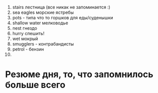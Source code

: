 1. stairs лестница (все никак не запоминается :)
2. sea eagles морские ястребы
3. pots - типа что то горшков для еды/суденышки
4. shallow water мелководье
5. nest гнездо 
6. hurry спешить! 
7. wet  мокрый 
8. smugglers  - контрабандисты
9. petrol - бензин
10. 








# Резюме дня, то, что запомнилось больше всего